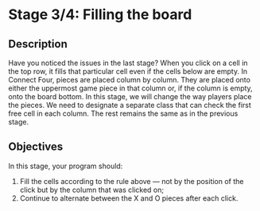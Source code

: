 # Stage 3/4: Filling the board
## Description
Have you noticed the issues in the last stage? When you click on a cell in the top row, it fills that particular cell even if the cells below are empty. In Connect Four, pieces are placed column by column. They are placed onto either the uppermost game piece in that column or, if the column is empty, onto the board bottom. In this stage, we will change the way players place the pieces. We need to designate a separate class that can check the first free cell in each column. The rest remains the same as in the previous stage.

## Objectives
In this stage, your program should:
1. Fill the cells according to the rule above — not by the position of the click but by the column that was clicked on;
2. Continue to alternate between the X and O pieces after each click.
